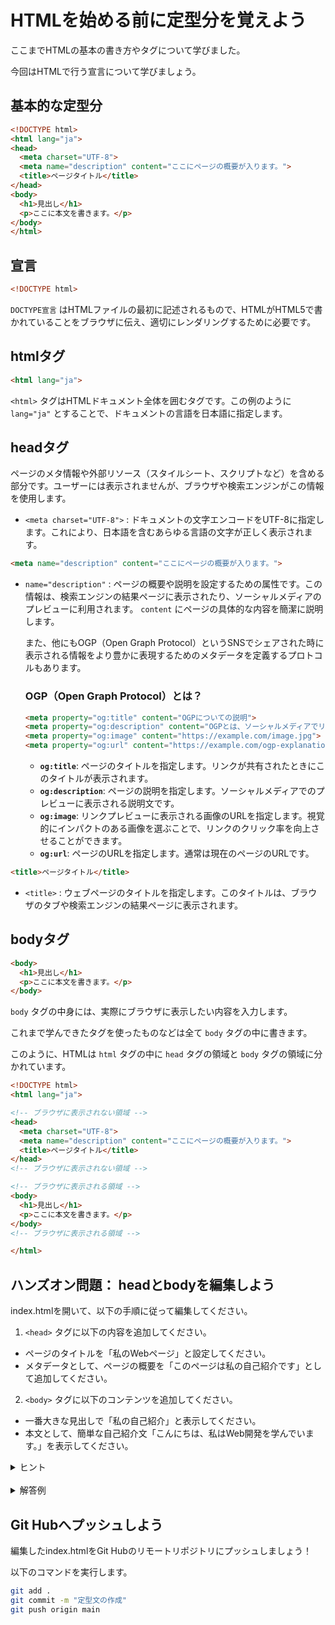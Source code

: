 # HTMLを始める前に定型分を覚えよう

ここまでHTMLの基本の書き方やタグについて学びました。

今回はHTMLで行う宣言について学びましょう。

## 基本的な定型分


```html
<!DOCTYPE html>
<html lang="ja">
<head>
  <meta charset="UTF-8">
  <meta name="description" content="ここにページの概要が入ります。">
  <title>ページタイトル</title>
</head>
<body>
  <h1>見出し</h1>
  <p>ここに本文を書きます。</p>
</body>
</html>
```

## 宣言


```html
<!DOCTYPE html>
```

`DOCTYPE宣言` はHTMLファイルの最初に記述されるもので、HTMLがHTML5で書かれていることをブラウザに伝え、適切にレンダリングするために必要です。

## htmlタグ


```html
<html lang="ja">
```

`<html>` タグはHTMLドキュメント全体を囲むタグです。この例のように `lang="ja"` とすることで、ドキュメントの言語を日本語に指定します。

## headタグ


ページのメタ情報や外部リソース（スタイルシート、スクリプトなど）を含める部分です。ユーザーには表示されませんが、ブラウザや検索エンジンがこの情報を使用します。

- `<meta charset="UTF-8">` : ドキュメントの文字エンコードをUTF-8に指定します。これにより、日本語を含むあらゆる言語の文字が正しく表示されます。

```html
<meta name="description" content="ここにページの概要が入ります。">
```

- `name="description"` : ページの概要や説明を設定するための属性です。この情報は、検索エンジンの結果ページに表示されたり、ソーシャルメディアのプレビューに利用されます。 `content` にページの具体的な内容を簡潔に説明します。
  
  また、他にもOGP（Open Graph Protocol）というSNSでシェアされた時に表示される情報をより豊かに表現するためのメタデータを定義するプロトコルもあります。
  
  ### **OGP（Open Graph Protocol）とは？**
  
  ```html
  <meta property="og:title" content="OGPについての説明">
  <meta property="og:description" content="OGPとは、ソーシャルメディアでリンクを共有したときに表示される情報を制御するプロトコルです。">
  <meta property="og:image" content="https://example.com/image.jpg">
  <meta property="og:url" content="https://example.com/ogp-explanation">
  ```
  
  - **`og:title`**: ページのタイトルを指定します。リンクが共有されたときにこのタイトルが表示されます。
  - **`og:description`**: ページの説明を指定します。ソーシャルメディアでのプレビューに表示される説明文です。
  - **`og:image`**: リンクプレビューに表示される画像のURLを指定します。視覚的にインパクトのある画像を選ぶことで、リンクのクリック率を向上させることができます。
  - **`og:url`**: ページのURLを指定します。通常は現在のページのURLです。

```html
<title>ページタイトル</title>
```

- `<title>` : ウェブページのタイトルを指定します。このタイトルは、ブラウザのタブや検索エンジンの結果ページに表示されます。

## bodyタグ


```html
<body>
  <h1>見出し</h1>
  <p>ここに本文を書きます。</p>
</body>
```

`body` タグの中身には、実際にブラウザに表示したい内容を入力します。

これまで学んできたタグを使ったものなどは全て `body` タグの中に書きます。

このように、HTMLは `html` タグの中に `head` タグの領域と `body` タグの領域に分かれています。

```html
<!DOCTYPE html>
<html lang="ja">

<!-- ブラウザに表示されない領域 -->
<head>   
  <meta charset="UTF-8">
  <meta name="description" content="ここにページの概要が入ります。">
  <title>ページタイトル</title>
</head>
<!-- ブラウザに表示されない領域 -->

<!-- ブラウザに表示される領域 -->
<body>  
  <h1>見出し</h1>
  <p>ここに本文を書きます。</p>
</body>
<!-- ブラウザに表示される領域 -->

</html>
```

## ハンズオン問題： headとbodyを編集しよう


index.htmlを開いて、以下の手順に従って編集してください。

1. `<head>` タグに以下の内容を追加してください。
  - ページのタイトルを「私のWebページ」と設定してください。
  - メタデータとして、ページの概要を「このページは私の自己紹介です」として追加してください。
2. `<body>` タグに以下のコンテンツを追加してください。
  - 一番大きな見出しで「私の自己紹介」と表示してください。
  - 本文として、簡単な自己紹介文「こんにちは、私はWeb開発を学んでいます。」を表示してください。
  

<details>
<summary>ヒント</summary>
meta name="description" content="ここに概要を入力"

のように`meta`タグを使ってページの概要を追加します。
- `title`タグを使ってページのタイトルを設定します。
- `h1`タグはページの一番大きな見出しを表示するために使用します。
- `p`タグは段落を表示するために使います。
</details>

<br>

<details>
<summary>解答例</summary>

```html
<!DOCTYPE html>
<html lang="ja">
<head>
  <meta charset="UTF-8">
  <meta name="description" content="このページは私の自己紹介です。">
  <title>私のWebページ</title>
</head>
<body>
  <h1>私の自己紹介</h1>
  <p>こんにちは、私はWeb開発を学んでいます。</p>
</body>
</html>
```
</details> 

## Git Hubへプッシュしよう


編集したindex.htmlをGit Hubのリモートリポジトリにプッシュしましょう！

以下のコマンドを実行します。

```bash
git add .
git commit -m "定型文の作成"
git push origin main
```